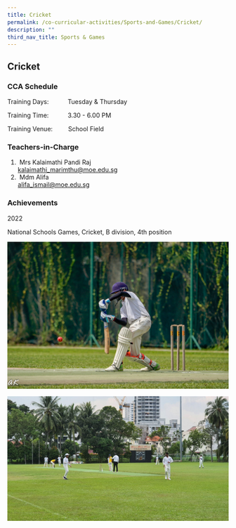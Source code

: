 ```yaml
---
title: Cricket
permalink: /co-curricular-activities/Sports-and-Games/Cricket/
description: ""
third_nav_title: Sports & Games
---
```

## Cricket 


### CCA Schedule  

Training Days:           Tuesday & Thursday

Training Time:           3.30 - 6.00 PM

Training Venue:         School Field  

  

### Teachers-in-Charge

1.  Mrs Kalaimathi Pandi Raj <br> kalaimathi_marimthu@moe.edu.sg
2.  Mdm Alifa  <br>
alifa_ismail@moe.edu.sg 

### Achievements

2022 

National Schools Games, Cricket, B division, 4th position

![](/images/cricket.jpeg)

![](/images/cricket.jpg)